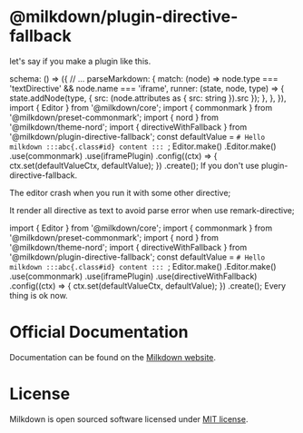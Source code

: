 # @milkdown/plugin-directive-fallback

let's say if you make a plugin like this.

schema: () => ({
    // ...
    parseMarkdown: {
        match: (node) => node.type === 'textDirective' && node.name === 'iframe',
        runner: (state, node, type) => {
            state.addNode(type, { src: (node.attributes as { src: string }).src });
        },
    },
}),
import { Editor } from '@milkdown/core';
import { commonmark } from '@milkdown/preset-commonmark';
import { nord } from '@milkdown/theme-nord';
import { directiveWithFallback } from '@milkdown/plugin-directive-fallback';
const defaultValue = `# Hello milkdown :::abc{.class#id} content ::: `;
Editor.make()
    .Editor.make()
    .use(commonmark)
    .use(iframePlugin)
    .config((ctx) => {
        ctx.set(defaultValueCtx, defaultValue);
    })
    .create();
If you don't use plugin-directive-fallback.

The editor crash when you run it with some other directive;

It render all directive as text to avoid parse error when use remark-directive;

import { Editor } from '@milkdown/core';
import { commonmark } from '@milkdown/preset-commonmark';
import { nord } from '@milkdown/theme-nord';
import { directiveWithFallback } from '@milkdown/plugin-directive-fallback';
const defaultValue = `# Hello milkdown :::abc{.class#id} content ::: `;
Editor.make()
    .Editor.make()
    .use(commonmark)
    .use(iframePlugin)
    .use(directiveWithFallback)
    .config((ctx) => {
        ctx.set(defaultValueCtx, defaultValue);
    })
    .create();
Every thing is ok now.


# Official Documentation

Documentation can be found on the [Milkdown website](https://milkdown.dev/plugin-directive-fallback).

# License

Milkdown is open sourced software licensed under [MIT license](https://github.com/Saul-Mirone/milkdown/blob/main/LICENSE).
